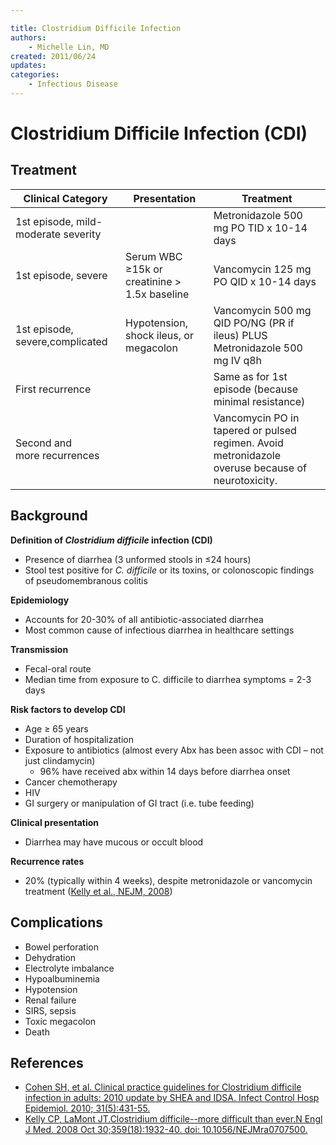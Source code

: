 ```yaml
---

title: Clostridium Difficile Infection
authors:
    - Michelle Lin, MD
created: 2011/06/24
updates:
categories:
    - Infectious Disease
---
```


# Clostridium Difficile Infection (CDI)

## Treatment

| Clinical Category                   | Presentation                                 | Treatment                                                                                                                                             |
| ----------------------------------- | -------------------------------------------- | ----------------------------------------------------------------------------------------------------------------------------------------------------- |
| 1st episode, mild-moderate severity |                                              | <span class="drug">Metronidazole</span> 500 mg PO TID x 10-14 days                                                                                    |
| 1st episode, severe                 | Serum WBC ≥15k or creatinine > 1.5x baseline | <span class="drug">Vancomycin</span> 125 mg PO QID x 10-14 days                                                                                       |
| 1st episode, severe,complicated     | Hypotension, shock ileus, or megacolon       | <span class="drug">Vancomycin</span> 500 mg QID PO/NG (PR if ileus) PLUS <span class="drug">Metronidazole</span> 500 mg IV q8h</span>                 |
| First recurrence                    |                                              | Same as for 1st episode (because minimal resistance)                                                                                                  |
| Second and more recurrences         |                                              | <span class="drug">Vancomycin</span> PO in tapered or pulsed regimen. Avoid <span class="drug">metronidazole</span> overuse because of neurotoxicity. |

## Background

**Definition of _Clostridium difficile_ infection (CDI)**

- Presence of diarrhea (3 unformed stools in ≤24 hours)
- Stool test positive for _C. difficile_ or its toxins, or colonoscopic findings of pseudomembranous colitis

**Epidemiology**

- Accounts for 20-30% of all antibiotic-associated diarrhea
- Most common cause of infectious diarrhea in healthcare settings

**Transmission**

- Fecal-oral route
- Median time from exposure to C. difficile to diarrhea symptoms = 2-3 days

**Risk factors to develop CDI**

- Age ≥ 65 years
- Duration of hospitalization
- Exposure to antibiotics (almost every Abx has been assoc with CDI – not just <span class="drug">clindamycin</span>)
  - 96% have received abx within 14 days before diarrhea onset 
- Cancer chemotherapy
- HIV
- GI surgery or manipulation of GI tract (i.e. tube feeding)

**Clinical presentation**

- Diarrhea may have mucous or occult blood

**Recurrence rates**

- 20% (typically within 4 weeks), despite <span class="drug">metronidazole</span> or <span class="drug">vancomycin</span> treatment ([Kelly et al., NEJM, 2008](https://www.ncbi.nlm.nih.gov/pubmed/?term=18971494))

## Complications

- Bowel perforation
- Dehydration
- Electrolyte imbalance 
- Hypoalbuminemia
- Hypotension
- Renal failure
- SIRS, sepsis
- Toxic megacolon
- Death

## References

- [Cohen SH, et al. Clinical practice guidelines for Clostridium difficile infection in adults: 2010 update by SHEA and IDSA. Infect Control Hosp Epidemiol. 2010; 31(5):431-55.](https://www.ncbi.nlm.nih.gov/pubmed/?term=20307191)
- [Kelly CP, LaMont JT.Clostridium difficile--more difficult than ever.N Engl J Med. 2008 Oct 30;359(18):1932-40. doi: 10.1056/NEJMra0707500.](https://www.ncbi.nlm.nih.gov/pubmed/?term=18971494)
